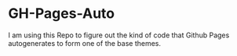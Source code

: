 # GH-Pages-Auto
I am using this Repo to figure out the kind of code that
Github Pages autogenerates to form one of the base
themes.
